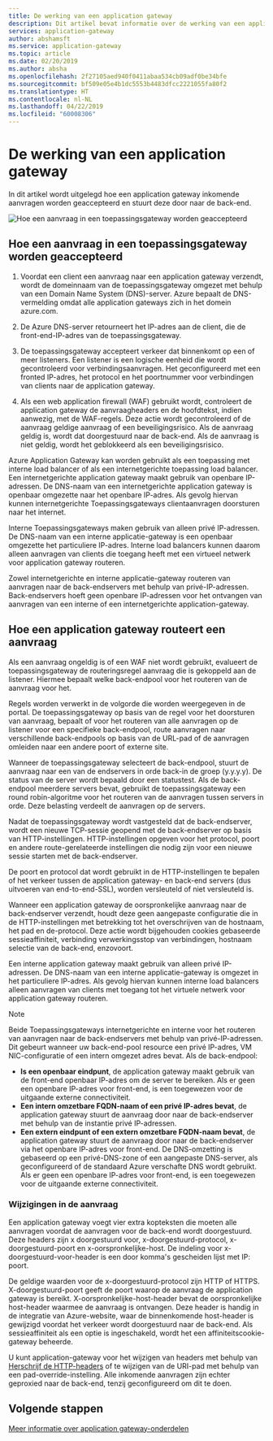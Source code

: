```yaml
---
title: De werking van een application gateway
description: Dit artikel bevat informatie over de werking van een application gateway
services: application-gateway
author: abshamsft
ms.service: application-gateway
ms.topic: article
ms.date: 02/20/2019
ms.author: absha
ms.openlocfilehash: 2f27105aed940f0411abaa534cb09adf0be34bfe
ms.sourcegitcommit: bf509e05e4b1dc5553b4483dfcc2221055fa80f2
ms.translationtype: HT
ms.contentlocale: nl-NL
ms.lasthandoff: 04/22/2019
ms.locfileid: "60008306"
---
```

# <a name="how-an-application-gateway-works"></a>De werking van een application gateway

In dit artikel wordt uitgelegd hoe een application gateway inkomende aanvragen worden geaccepteerd en stuurt deze door naar de back-end.

![Hoe een aanvraag in een toepassingsgateway worden geaccepteerd](./media/how-application-gateway-works/how-application-gateway-works.png)

## <a name="how-an-application-gateway-accepts-a-request"></a>Hoe een aanvraag in een toepassingsgateway worden geaccepteerd

1. Voordat een client een aanvraag naar een application gateway verzendt, wordt de domeinnaam van de toepassingsgateway omgezet met behulp van een Domain Name System (DNS)-server. Azure bepaalt de DNS-vermelding omdat alle application gateways zich in het domein azure.com.

2. De Azure DNS-server retourneert het IP-adres aan de client, die de front-end-IP-adres van de toepassingsgateway.

3. De toepassingsgateway accepteert verkeer dat binnenkomt op een of meer listeners. Een listener is een logische eenheid die wordt gecontroleerd voor verbindingsaanvragen. Het geconfigureerd met een fronted IP-adres, het protocol en het poortnummer voor verbindingen van clients naar de application gateway.

4. Als een web application firewall (WAF) gebruikt wordt, controleert de application gateway de aanvraagheaders en de hoofdtekst, indien aanwezig, met de WAF-regels. Deze actie wordt gecontroleerd of de aanvraag geldige aanvraag of een beveiligingsrisico. Als de aanvraag geldig is, wordt dat doorgestuurd naar de back-end. Als de aanvraag is niet geldig, wordt het geblokkeerd als een beveiligingsrisico.

Azure Application Gateway kan worden gebruikt als een toepassing met interne load balancer of als een internetgerichte toepassing load balancer. Een internetgerichte application gateway maakt gebruik van openbare IP-adressen. De DNS-naam van een internetgerichte application gateway is openbaar omgezette naar het openbare IP-adres. Als gevolg hiervan kunnen internetgerichte Toepassingsgateways clientaanvragen doorsturen naar het internet.

Interne Toepassingsgateways maken gebruik van alleen privé IP-adressen. De DNS-naam van een interne applicatie-gateway is een openbaar omgezette het particuliere IP-adres. Interne load balancers kunnen daarom alleen aanvragen van clients die toegang heeft met een virtueel netwerk voor application gateway routeren.

Zowel internetgerichte en interne applicatie-gateway routeren van aanvragen naar de back-endservers met behulp van privé-IP-adressen. Back-endservers hoeft geen openbare IP-adressen voor het ontvangen van aanvragen van een interne of een internetgerichte application-gateway.

## <a name="how-an-application-gateway-routes-a-request"></a>Hoe een application gateway routeert een aanvraag

Als een aanvraag ongeldig is of een WAF niet wordt gebruikt, evalueert de toepassingsgateway de routeringsregel aanvraag die is gekoppeld aan de listener. Hiermee bepaalt welke back-endpool voor het routeren van de aanvraag voor het.

Regels worden verwerkt in de volgorde die worden weergegeven in de portal. De toepassingsgateway op basis van de regel voor het doorsturen van aanvraag, bepaalt of voor het routeren van alle aanvragen op de listener voor een specifieke back-endpool, route aanvragen naar verschillende back-endpools op basis van de URL-pad of de aanvragen omleiden naar een andere poort of externe site.

Wanneer de toepassingsgateway selecteert de back-endpool, stuurt de aanvraag naar een van de endservers in orde back-in de groep (y.y.y.y). De status van de server wordt bepaald door een statustest. Als de back-endpool meerdere servers bevat, gebruikt de toepassingsgateway een round robin-algoritme voor het routeren van de aanvragen tussen servers in orde. Deze belasting verdeelt de aanvragen op de servers.

Nadat de toepassingsgateway wordt vastgesteld dat de back-endserver, wordt een nieuwe TCP-sessie geopend met de back-endserver op basis van HTTP-instellingen. HTTP-instellingen opgeven voor het protocol, poort en andere route-gerelateerde instellingen die nodig zijn voor een nieuwe sessie starten met de back-endserver.

De poort en protocol dat wordt gebruikt in de HTTP-instellingen te bepalen of het verkeer tussen de application gateway- en back-end servers (dus uitvoeren van end-to-end-SSL), worden versleuteld of niet versleuteld is.

Wanneer een application gateway de oorspronkelijke aanvraag naar de back-endserver verzendt, houdt deze geen aangepaste configuratie die in de HTTP-instellingen met betrekking tot het overschrijven van de hostnaam, het pad en de-protocol. Deze actie wordt bijgehouden cookies gebaseerde sessieaffiniteit, verbinding verwerkingsstop van verbindingen, hostnaam selectie van de back-end, enzovoort.

Een interne application gateway maakt gebruik van alleen privé IP-adressen. De DNS-naam van een interne applicatie-gateway is omgezet in het particuliere IP-adres. Als gevolg hiervan kunnen interne load balancers alleen aanvragen van clients met toegang tot het virtuele netwerk voor application gateway routeren.

 >[!NOTE]
 >Beide Toepassingsgateways internetgerichte en interne voor het routeren van aanvragen naar de back-endservers met behulp van privé-IP-adressen. Dit gebeurt wanneer uw back-end-pool resource een privé IP-adres, VM NIC-configuratie of een intern omgezet adres bevat. Als de back-endpool:
> - **Is een openbaar eindpunt**, de application gateway maakt gebruik van de front-end openbaar IP-adres om de server te bereiken. Als er geen een openbare IP-adres voor front-end, is een toegewezen voor de uitgaande externe connectiviteit.
> - **Een intern omzetbare FQDN-naam of een privé IP-adres bevat**, de application gateway stuurt de aanvraag door naar de back-endserver met behulp van de instantie privé IP-adressen.
> - **Een extern eindpunt of een extern omzetbare FQDN-naam bevat**, de application gateway stuurt de aanvraag door naar de back-endserver via het openbare IP-adres voor front-end. De DNS-omzetting is gebaseerd op een privé-DNS-zone of een aangepaste DNS-server, als geconfigureerd of de standaard Azure verschafte DNS wordt gebruikt. Als er geen een openbare IP-adres voor front-end, is een toegewezen voor de uitgaande externe connectiviteit.

### <a name="modifications-to-the-request"></a>Wijzigingen in de aanvraag

Een application gateway voegt vier extra kopteksten die moeten alle aanvragen voordat de aanvragen voor de back-end wordt doorgestuurd. Deze headers zijn x doorgestuurd voor, x-doorgestuurd-protocol, x-doorgestuurd-poort en x-oorspronkelijke-host. De indeling voor x-doorgestuurd-voor-header is een door komma's gescheiden lijst met IP: poort.

De geldige waarden voor de x-doorgestuurd-protocol zijn HTTP of HTTPS. X-doorgestuurd-poort geeft de poort waarop de aanvraag de application gateway is bereikt. X-oorspronkelijke-host-header bevat de oorspronkelijke host-header waarmee de aanvraag is ontvangen. Deze header is handig in de integratie van Azure-website, waar de binnenkomende host-header is gewijzigd voordat het verkeer wordt doorgestuurd naar de back-end. Als sessieaffiniteit als een optie is ingeschakeld, wordt het een affiniteitscookie-gateway beheerde.

U kunt application-gateway voor het wijzigen van headers met behulp van [Herschrijf de HTTP-headers](https://docs.microsoft.com/azure/application-gateway/rewrite-http-headers) of te wijzigen van de URI-pad met behulp van een pad-override-instelling. Alle inkomende aanvragen zijn echter geproxied naar de back-end, tenzij geconfigureerd om dit te doen.

## <a name="next-steps"></a>Volgende stappen

[Meer informatie over application gateway-onderdelen](application-gateway-components.md)
